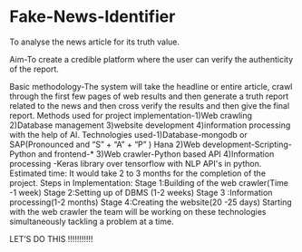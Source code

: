 # Fake-News-Identifier
To analyse the news article for its truth value. 




Aim-To create a credible platform where the user can verify the authenticity of the report.

Basic methodology-The system will take the headline or entire article, crawl through the first few pages of web results and then generate a truth report related to the news and then cross verify the results and then give the final report.
Methods used for project implementation-1)Web crawling
2)Database management
3)website development
4)information processing with the help of AI.
Technologies used-1)Database-mongodb or SAP(Pronounced and  “S” + “A” + “P” ) Hana
2)Web development-Scripting-Python and frontend-*
3)Web crawler-Python based API
4)Information processing -Keras library over tensorflow with NLP API's in python.
Estimated time: It would take 2 to 3 months for the completion of the project.
Steps in Implementation:
	Stage 1:Building of the web crawler(Time -1 week)
	Stage 2:Setting up of DBMS (1-2 weeks)
	Stage 3 :Information processing(1-2 months)
	Stage 4:Creating the website(20 -25 days)
Starting with the web crawler the team will be working on these technologies simultaneously tackling a problem at a time.



LET’S DO THIS !!!!!!!!!!! 

  

